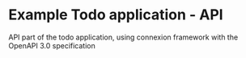 # Example Todo application - API

API part of the todo application, using connexion framework with the OpenAPI 3.0 specification
